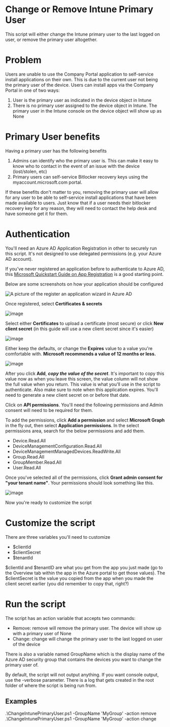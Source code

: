 # Change or Remove Intune Primary User
This script will either change the Intune primary user to the last logged on user, or remove the primary user altogether. 

# Problem
Users are unable to use the Company Portal application to self-service install applications on their own. This is due to the current user not being the primary user of the device. Users can install apps via the Company Portal in one of two ways:

1. User is the primary user as indicated in the device object in Intune
2. There is no primary user assigned to the device object in Intune. The primary user in the Intune console on the device object will show up as None

# Primary User benefits
Having a primary user has the following benefits
1. Admins can identify who the primary user is. This can make it easy to know who to contact in the event of an issue with the device (lost/stolen, etc)
2. Primary users can self-service Bitlocker recovery keys using the myaccount.microsoft.com portal. 

If these benefits don't matter to you, removing the primary user will allow for any user to be able to self-service install applications that have been made available to users. Just know that if a user needs their bitlocker recovery key for any reason, they will need to contact the help desk and have someone get it for them.

# Authentication
You'll need an Azure AD Application Registration in other to securely run this script. It's not designed to use delegated permissions (e.g. your Azure AD account).

If you've never registered an application before to authenticate to Azure AD, this [Microsoft Quickstart Guide on App Registration](https://learn.microsoft.com/en-us/azure/active-directory/develop/quickstart-register-app) is a good starting point.

Below are some screenshots on how your application should be configured

![A picture of the register an application wizard in Azure AD](https://user-images.githubusercontent.com/53497092/235554545-a66fd398-63b2-4352-98db-56ec8afc4e24.png)

Once registered, select **Certificates & secrets**

![image](https://user-images.githubusercontent.com/53497092/235555804-9884172b-090b-4843-a0a6-3a112dba6d74.png)

Select either **Certificates** to upload a certificate (most secure) or click **New client secret** (in this guide will use a new client secret since it's easier)

![image](https://user-images.githubusercontent.com/53497092/235555971-21e867f7-79b6-433e-8926-1fdf71fedbfc.png)

Either keep the defaults, or change the **Expires** value to a value you're comfortable with. **Microsoft recommends a value of 12 months or less.**

![image](https://user-images.githubusercontent.com/53497092/235556069-b6c34f65-5346-49cd-9fd3-426d691c1ca7.png)

After you click **Add**, ***copy the value of the secret***. It's important to copy this value now as when you leave this screen, the value column will not show the full value when you return. This value is what you'll use in the script to authenticate. Also make sure to note when this application expires. You'll need to generate a new client secret on or before that date. 

Click on **API permissions**. You'll need the following permissions and Admin consent will need to be required for them.

To add the permissions, click **Add a permission** and select **Microsoft Graph** in the fly out, then select **Application permissions**. In the select permissions area, search for the below permissions and add them.

- Device.Read.All
- DeviceManagementConfiguration.Read.All
- DeviceManagementManagedDevices.ReadWrite.All
- Group.Read.All
- GroupMember.Read.All
- User.Read.All

Once you've selected all of the permissions, click **Grant admin consent for "your tenant name"**. Your permissions should look something like this. 

![image](https://user-images.githubusercontent.com/53497092/235557304-5afd507b-01cd-4a85-b9f9-8ad48eeed1b8.png)

Now you're ready to customize the script

# Customize the script

There are three variables you'll need to customize

- $clientId
- $clientSecret 
- $tenantId

$clientId and $tenantID are what you get from the app you just made (go to the Overview tab within the app in the Azure portal to get those values). The $clientSecret is the value you copied from the app when you made the client secret earlier (you did remember to copy that, right?)

# Run the script
The script has an action variable that accepts two commands:

- Remove: remove will remove the primary user. The device will show up with a primary user of None
- Change: change will change the primary user to the last logged on user of the device

There is also a variable named GroupName which is the display name of the Azure AD security group that contains the devices you want to change the primary user of.

By default, the script will not output anything. If you want console output, use the -verbose parameter. There is a log that gets created in the root folder of where the script is being run from. 

## Examples
.\ChangeIntunePrimaryUser.ps1 -GroupName 'MyGroup' -action remove
.\ChangeIntunePrimaryUser.ps1 -GroupName 'MyGroup' -action change





















